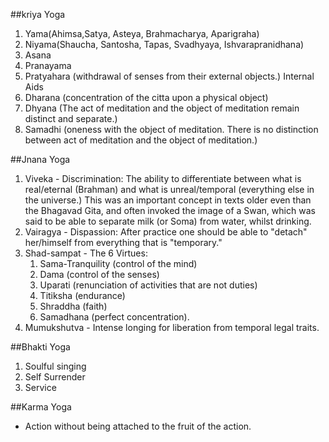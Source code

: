 ---
---
##kriya Yoga 
1. Yama(Ahimsa,Satya, Asteya, Brahmacharya, Aparigraha)
2. Niyama(Shaucha, Santosha, Tapas, Svadhyaya, Ishvarapranidhana)
3. Asana
4. Pranayama
5. Pratyahara (withdrawal of senses from their external objects.)
Internal Aids
6. Dharana (concentration of the citta upon a physical object)
7. Dhyana (The act of meditation and the object of meditation remain distinct and separate.)
8. Samadhi (oneness with the object of meditation. There is no distinction between act of meditation and the object of meditation.)

##Jnana Yoga
1. Viveka - Discrimination: The ability to differentiate between what is real/eternal (Brahman) and what is unreal/temporal (everything else 	in the universe.) This was an important concept in texts older even than the Bhagavad Gita, and often invoked the image of a Swan, which 	was said to be able to separate milk (or Soma) from water, whilst drinking.
2. Vairagya - Dispassion: After practice one should be able to "detach" her/himself from everything that is "temporary."
3. Shad-sampat - The 6 Virtues: 
	1. Sama-Tranquility (control of the mind)
	2. Dama (control of the senses) 
	3. Uparati (renunciation of activities that are not duties)
	4. Titiksha (endurance)
	5. Shraddha (faith)
	6. Samadhana (perfect concentration).
4. Mumukshutva - Intense longing for liberation from temporal legal traits.

##Bhakti Yoga
1. Soulful singing
2. Self Surrender
3. Service

##Karma Yoga
- Action without being attached to the fruit of the action.